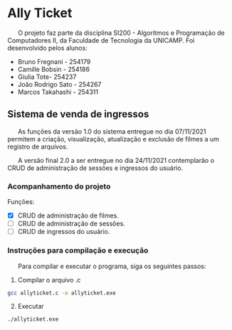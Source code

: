 # Ally Ticket

&nbsp;&nbsp;&nbsp;&nbsp;&nbsp;&nbsp;O projeto faz parte da disciplina SI200 - Algoritmos e Programação de Computadores II, da Faculdade de Tecnologia da UNICAMP. Foi desenvolvido pelos alunos:

* Bruno Fregnani - 254179
* Camille Bobsin - 254186
* Giulia Tote- 254237
* João Rodrigo Sato - 254267
* Marcos Takahashi - 254311

## Sistema de venda de ingressos

&nbsp;&nbsp;&nbsp;&nbsp;&nbsp;&nbsp;As funções da versão 1.0 do sistema entregue no dia 07/11/2021 permitem a criação, visualização, atualização e exclusão de filmes a um registro de arquivos. 

&nbsp;&nbsp;&nbsp;&nbsp;&nbsp;&nbsp;A versão final 2.0 a ser entregue no dia 24/11/2021 contemplarão o CRUD de administração de sessões e ingressos do usuário. 


### Acompanhamento do projeto

Funções:

- [x] CRUD de administração de filmes.
- [ ] CRUD de administração de sessões.
- [ ] CRUD de ingressos do usuário.

### Instruções para compilação e execução

&nbsp;&nbsp;&nbsp;&nbsp;&nbsp;&nbsp;Para compilar e executar o programa, siga os seguintes passos:

1. Compilar o arquivo .c

```bash
gcc allyticket.c -o allyticket.exe
```

2. Executar 

```bash
./allyticket.exe
```